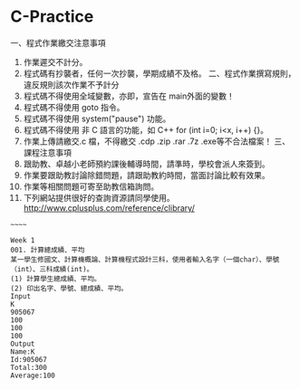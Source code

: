 # C-Practice
一、程式作業繳交注意事項
1. 作業遲交不計分。
2. 程式碼有抄襲者，任何一次抄襲，學期成績不及格。
二、程式作業撰寫規則，違反規則該次作業不予計分
1. 程式碼不得使用全域變數，亦即，宣告在 main外面的變數！
2. 程式碼不得使用 goto 指令。
3. 程式碼不得使用 system("pause") 功能。
4. 程式碼不得使用 非 C 語言的功能，如 C++ for (int i=0; i<x, i++) {}。
5. 作業上傳請繳交.c 檔，不得繳交 .cdp .zip .rar .7z .exe等不合法檔案！
三、課程注意事項
1. 跟助教、卓越小老師預約課後輔導時間，請準時，學校會派人來簽到。
2. 作業要跟助教討論除錯問題，請跟助教約時間，當面討論比較有效果。
3. 作業等相關問題可寄至助教信箱詢問。
4. 下列網站提供很好的查詢資源請同學使用。
http://www.cplusplus.com/reference/clibrary/
~~~~~~~~~~~~~~~~~~~~~~~~~~~~~~~~~~~~~~~~~~~~~~~~~~~~~~~~~~~~~~~~~~~~~~~~~~~~~~~~
~~~~
~~~~~~~~~~~~~~~~~~~~~~~~~~~~~~~~~~~~~~~~~~~~~~~~~~~~~~~~~~~~~~~~~~~~~~~~~~~~~~~~
~~~~
Week 1
001. 計算總成績、平均
某一學生修國文、計算機概論、計算機程式設計三科，使用者輸入名字（一個char）、學號
（int）、三科成績(int)。
(1) 計算學生總成績、平均。
(2) 印出名字、學號、總成績、平均。
Input
K
905067
100
100
100
Output
Name:K
Id:905067
Total:300
Average:100
